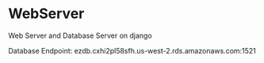 # WebServer
Web Server and Database Server on django


Database Endpoint: ezdb.cxhi2pl58sfh.us-west-2.rds.amazonaws.com:1521
